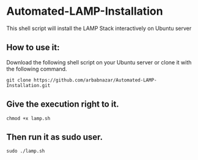 Automated-LAMP-Installation
===========================

This shell script will install the LAMP Stack interactively on Ubuntu server

How to use it:
-------------

Download the following shell script on your Ubuntu server or clone it with the following command.
```
git clone https://github.com/arbabnazar/Automated-LAMP-Installation.git
```
Give the execution right to it.
------------------------------
```
chmod +x lamp.sh
```
Then run it as sudo user.
-------------------------
```
sudo ./lamp.sh
```
